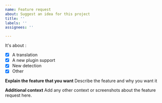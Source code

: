 ```yaml
---
name: Feature request
about: Suggest an idea for this project
title: ''
labels: ''
assignees: ''

---
```


It's about :
- [x] A translation
- [x] A new plugin support
- [x] New detection
- [x] Other

**Explain the feature that you want**
Describe the feature and why you want it

**Additional context**
Add any other context or screenshots about the feature request here.
